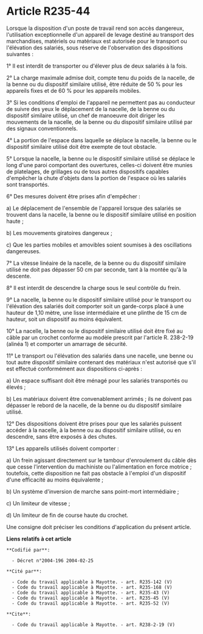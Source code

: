 # Article R235-44

Lorsque la disposition d'un poste de travail rend son accès dangereux, l'utilisation exceptionnelle d'un appareil de levage
destiné au transport des marchandises, matériels ou matériaux est autorisée pour le transport ou l'élévation des salariés,
sous réserve de l'observation des dispositions suivantes :

1° Il est interdit de transporter ou d'élever plus de deux salariés à la fois.

2° La charge maximale admise doit, compte tenu du poids de la nacelle, de la benne ou du dispositif similaire utilisé, être
réduite de 50 % pour les appareils fixes et de 60 % pour les appareils mobiles.

3° Si les conditions d'emploi de l'appareil ne permettent pas au conducteur de suivre des yeux le déplacement de la nacelle,
de la benne ou du dispositif similaire utilisé, un chef de manoeuvre doit diriger les mouvements de la nacelle, de la benne
ou du dispositif similaire utilisé par des signaux conventionnels.

4° La portion de l'espace dans laquelle se déplace la nacelle, la benne ou le dispositif similaire utilisé doit être exempte
de tout obstacle.

5° Lorsque la nacelle, la benne ou le dispositif similaire utilisé se déplace le long d'une paroi comportant des ouvertures,
celles-ci doivent être munies de platelages, de grillages ou de tous autres dispositifs capables d'empêcher la chute d'objets
dans la portion de l'espace où les salariés sont transportés.

6° Des mesures doivent être prises afin d'empêcher :

a) Le déplacement de l'ensemble de l'appareil lorsque des salariés se trouvent dans la nacelle, la benne ou le dispositif
similaire utilisé en position haute ;

b) Les mouvements giratoires dangereux ;

c) Que les parties mobiles et amovibles soient soumises à des oscillations dangereuses.

7° La vitesse linéaire de la nacelle, de la benne ou du dispositif similaire utilisé ne doit pas dépasser 50 cm par seconde,
tant à la montée qu'à la descente.

8° Il est interdit de descendre la charge sous le seul contrôle du frein.

9° La nacelle, la benne ou le dispositif similaire utilisé pour le transport ou l'élévation des salariés doit comporter soit
un garde-corps placé à une hauteur de 1,10 mètre, une lisse intermédiaire et une plinthe de 15 cm de hauteur, soit un
dispositif au moins équivalent.

10° La nacelle, la benne ou le dispositif similaire utilisé doit être fixé au câble par un crochet conforme au modèle
prescrit par l'article R. 238-2-19 (alinéa 1) et comporter un amarrage de sécurité.

11° Le transport ou l'élévation des salariés dans une nacelle, une benne ou tout autre dispositif similaire contenant des
matériaux n'est autorisé que s'il est effectué conformément aux dispositions ci-après :

a) Un espace suffisant doit être ménagé pour les salariés transportés ou élevés ;

b) Les matériaux doivent être convenablement arrimés ; ils ne doivent pas dépasser le rebord de la nacelle, de la benne ou du
dispositif similaire utilisé.

12° Des dispositions doivent être prises pour que les salariés puissent accéder à la nacelle, à la benne ou au dispositif
similaire utilisé, ou en descendre, sans être exposés à des chutes.

13° Les appareils utilisés doivent comporter :

a) Un frein agissant directement sur le tambour d'enroulement du câble dès que cesse l'intervention du machiniste ou
l'alimentation en force motrice ; toutefois, cette disposition ne fait pas obstacle à l'emploi d'un dispositif d'une
efficacité au moins équivalente ;

b) Un système d'inversion de marche sans point-mort intermédiaire ;

c) Un limiteur de vitesse ;

d) Un limiteur de fin de course haute du crochet.

Une consigne doit préciser les conditions d'application du présent article.

**Liens relatifs à cet article**

	**Codifié par**:

	  - Décret n°2004-196 2004-02-25

	**Cité par**:

	  - Code du travail applicable à Mayotte. - art. R235-142 (V)
	  - Code du travail applicable à Mayotte. - art. R235-168 (V)
	  - Code du travail applicable à Mayotte. - art. R235-43 (V)
	  - Code du travail applicable à Mayotte. - art. R235-45 (V)
	  - Code du travail applicable à Mayotte. - art. R235-52 (V)

	**Cite**:

	  - Code du travail applicable à Mayotte. - art. R238-2-19 (V)
